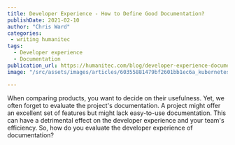 ```yaml
---
title: Developer Experience - How to Define Good Documentation?
publishDate: 2021-02-10
author: "Chris Ward"
categories:
 - writing humanitec
tags:
  - Developer experience
  - Documentation
publication_url: https://humanitec.com/blog/developer-experience-documentation
image: "/src/assets/images/articles/60355881479bf2601bb1ec6a_kubernetes-environments-basics-p-800.jpeg"

---
```


When comparing products, you want to decide on their usefulness. Yet, we often forget to evaluate the project's documentation. A project might offer an excellent set of features but might lack easy-to-use documentation. This can have a detrimental effect on the developer experience and your team's efficiency. So, how do you evaluate the developer experience of documentation?
